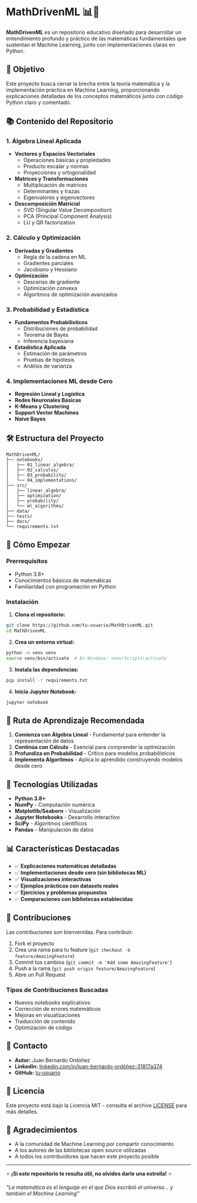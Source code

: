 # MathDrivenML 📊🤖

**MathDrivenML** es un repositorio educativo diseñado para desarrollar un entendimiento profundo y práctico de las matemáticas fundamentales que sustentan el Machine Learning, junto con implementaciones claras en Python.

## 🎯 Objetivo

Este proyecto busca cerrar la brecha entre la teoría matemática y la implementación práctica en Machine Learning, proporcionando explicaciones detalladas de los conceptos matemáticos junto con código Python claro y comentado.

## 📚 Contenido del Repositorio

### 1. Álgebra Lineal Aplicada
- **Vectores y Espacios Vectoriales**
  - Operaciones básicas y propiedades
  - Producto escalar y normas
  - Proyecciones y ortogonalidad
- **Matrices y Transformaciones**
  - Multiplicación de matrices
  - Determinantes y trazas
  - Eigenvalores y eigenvectores
- **Descomposición Matricial**
  - SVD (Singular Value Decomposition)
  - PCA (Principal Component Analysis)
  - LU y QR factorization

### 2. Cálculo y Optimización
- **Derivadas y Gradientes**
  - Regla de la cadena en ML
  - Gradientes parciales
  - Jacobiano y Hessiano
- **Optimización**
  - Descenso de gradiente
  - Optimización convexa
  - Algoritmos de optimización avanzados

### 3. Probabilidad y Estadística
- **Fundamentos Probabilísticos**
  - Distribuciones de probabilidad
  - Teorema de Bayes
  - Inferencia bayesiana
- **Estadística Aplicada**
  - Estimación de parámetros
  - Pruebas de hipótesis
  - Análisis de varianza

### 4. Implementaciones ML desde Cero
- **Regresión Lineal y Logística**
- **Redes Neuronales Básicas**
- **K-Means y Clustering**
- **Support Vector Machines**
- **Naive Bayes**

## 🛠️ Estructura del Proyecto

```
MathDrivenML/
├── notebooks/
│   ├── 01_linear_algebra/
│   ├── 02_calculus/
│   ├── 03_probability/
│   └── 04_implementations/
├── src/
│   ├── linear_algebra/
│   ├── optimization/
│   ├── probability/
│   └── ml_algorithms/
├── data/
├── tests/
├── docs/
└── requirements.txt
```

## 🚀 Cómo Empezar

### Prerrequisitos
- Python 3.8+
- Conocimientos básicos de matemáticas
- Familiaridad con programación en Python

### Instalación

1. **Clona el repositorio:**
```bash
git clone https://github.com/tu-usuario/MathDrivenML.git
cd MathDrivenML
```

2. **Crea un entorno virtual:**
```bash
python -m venv venv
source venv/bin/activate  # En Windows: venv\Scripts\activate
```

3. **Instala las dependencias:**
```bash
pip install -r requirements.txt
```

4. **Inicia Jupyter Notebook:**
```bash
jupyter notebook
```

## 📖 Ruta de Aprendizaje Recomendada

1. **Comienza con Álgebra Lineal** - Fundamental para entender la representación de datos
2. **Continúa con Cálculo** - Esencial para comprender la optimización
3. **Profundiza en Probabilidad** - Crítico para modelos probabilísticos
4. **Implementa Algoritmos** - Aplica lo aprendido construyendo modelos desde cero

## 🔧 Tecnologías Utilizadas

- **Python 3.8+**
- **NumPy** - Computación numérica
- **Matplotlib/Seaborn** - Visualización
- **Jupyter Notebooks** - Desarrollo interactivo
- **SciPy** - Algoritmos científicos
- **Pandas** - Manipulación de datos

## 📊 Características Destacadas

- ✅ **Explicaciones matemáticas detalladas**
- ✅ **Implementaciones desde cero (sin bibliotecas ML)**
- ✅ **Visualizaciones interactivas**
- ✅ **Ejemplos prácticos con datasets reales**
- ✅ **Ejercicios y problemas propuestos**
- ✅ **Comparaciones con bibliotecas establecidas**

## 🤝 Contribuciones

Las contribuciones son bienvenidas. Para contribuir:

1. Fork el proyecto
2. Crea una rama para tu feature (`git checkout -b feature/AmazingFeature`)
3. Commit tus cambios (`git commit -m 'Add some AmazingFeature'`)
4. Push a la rama (`git push origin feature/AmazingFeature`)
5. Abre un Pull Request

### Tipos de Contribuciones Buscadas
- Nuevos notebooks explicativos
- Corrección de errores matemáticos
- Mejoras en visualizaciones
- Traducción de contenido
- Optimización de código

## 📧 Contacto

- **Autor:** Juan Bernardo Ordóñez
- **LinkedIn:** [linkedin.com/in/juan-bernardo-ordóñez-31817a374](https://linkedin.com/in/juan-bernardo-ordóñez-31817a374)
- **GitHub:** [tu-usuario](https://github.com/juxnbernxrdo)

## 📄 Licencia

Este proyecto está bajo la Licencia MIT - consulta el archivo [LICENSE](LICENSE) para más detalles.

## 🙏 Agradecimientos

- A la comunidad de Machine Learning por compartir conocimiento
- A los autores de las bibliotecas open source utilizadas
- A todos los contribuidores que hacen este proyecto posible

---

⭐ **¡Si este repositorio te resulta útil, no olvides darle una estrella!** ⭐

*"La matemática es el lenguaje en el que Dios escribió el universo... y también el Machine Learning"*

